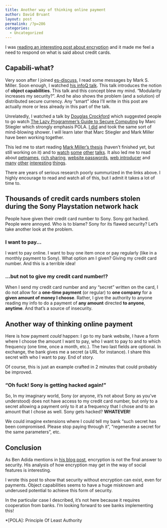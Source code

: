 ```yaml
---
title: Another way of thinking online payment
author: David Bruant
layout: post
permalink: /?p=286
categories:
  - Uncategorized
---
```

I was [reading an interesting post about encryption][1] and it made me feel a need to respond on what is said about credit cards.

## Capabili-what?

Very soon after I joined [es-discuss][2], I read some messages by Mark S. Miller. Soon enough, I watched [his infoQ talk][3]. This talk introduces the notion of **object capabilities**. This talk and this concept blew my mind. &#8220;Modularity increases my security?&#8221;. And he also shows the problem (and a solution) of distributed secure currency. Any &#8220;smart&#8221; idea I&#8217;ll write in this post are actually more or less already in this part of the talk.

Unrelatedly, I watched a talk by [Douglas Crockford][4] which suggested people to go watch [The Lazy Programmer&#8217;s Guide to Secure Computing][5] by Marc Stiegler which strongly emphasis POLA. [I did][6] and took the same sort of mind-blowing shower. I will learn later that Marc Stiegler and Mark Miller have been working together.

This led me to start reading [Mark Miller&#8217;s thesis][7] (haven&#8217;t finished yet, but still working on it) and to [watch][8] [some][9] [other][10] [talks][11]. It also led me to read about [petnames][12], [rich sharing][13], [website passwords][14], [web introducer][15] and [many][16] [other][17] [interesting][18] [things][19].

There are years of serious research poorly summurized in the links above. I highly encourage to read and watch all of this, but I admit it takes a lot of time to.

## Thousands of credit cards numbers stolen during the Sony Playstation network hack

People have given their credit card number to Sony. Sony got hacked. People were annoyed. Who is to blame? Sony for its flawed security? Let&#8217;s take another look at the problem.

### I want to pay&#8230;

I want to pay online. I want to buy one item once or pay regularly (like in a monthly payment to Sony). What option am I given? Giving my credit card number. And this is a terrible idea!

### &#8230;but not to give my credit card number!?

When I send my credit card number and any &#8220;secret&#8221; written on the card, I do not allow for a **one-time payment** (or regular) to **one company** for a **given amount of money I choose**. Rather, I give the authority to anyone reading my info to do a payment of **any amount** directed **to anyone**, **anytime**. And that&#8217;s a source of insecurity.

## Another way of thinking online payment

Here is how payment *could* happen: I go to my bank website, I have a form where I choose the amount I want to pay, who I want to pay to and to which frequency (one time, once a month, etc.). The two last fields are optional. In exchange, the bank gives me a secret (a URL for instance). I share this secret with who I want to pay. End of story.

Of course, this is just an example crafted in 2 minutes that could probably be improved.

### &#8220;Oh fuck! Sony is getting hacked again!&#8221;

So, In my imaginary world, Sony (or anyone, it&#8217;s not about Sony as you&#8217;ve understood) does not have access to my credit card number, but only to a secret allowing a payment only to it at a frequency that I chose and to an amount that I chose as well. Sony gets hacked? **WHATEVER!**

We could imagine extensions where I could tell my bank &#8220;such secret has been compromised. Please stop paying through it&#8221;, &#8220;regenerate a secret for the same parameters&#8221;, etc.

## Conclusion

As Ben Adida mentions in [his blog post][1], encryption is not the final answer to security. His analysis of how encryption may get in the way of social features is interesting.

I wrote this post to show that security without encryption can exist, even for payments. Object capabilities seems to have a huge misknown and underused potential to achieve this form of security.

In the particular case I described, it&#8217;s not here because it requires cooperation from banks. I&#8217;m looking forward to see banks implementing this!

 [1]: http://benlog.com/articles/2011/12/21/encryption-is-mostly-not-magic/
 [2]: https://mail.mozilla.org/pipermail/es-discuss/
 [3]: http://www.infoq.com/presentations/From-E-to-EcmaScript
 [4]: http://youtu.be/47Ceot8yqeI
 [5]: http://www.youtube.com/watch?v=eL5o4PFuxTY&feature=results_main&playnext=1&list=PL20A37C5081563951
 [6]: http://longtermlaziness.wordpress.com/2011/07/18/open-e-mail-to-my-lazy-friend-marc-stiegler/
 [7]: http://erights.org/talks/thesis/index.html
 [8]: http://video.google.com/videoplay?docid=-7179100659758053865
 [9]: http://video.google.com/videoplay?docid=-8527120258517176598
 [10]: http://video.google.com/videoplay?docid=8799856896828158583
 [11]: http://www.youtube.com/watch?v=vrbmMPlCp3U
 [12]: http://www.skyhunter.com/marcs/petnames/IntroPetNames.html
 [13]: http://www.hpl.hp.com/techreports/2009/HPL-2009-169.html
 [14]: http://www.hpl.hp.com/personal/Alan_Karp/site_password/
 [15]: http://web-send.org/introducer/
 [16]: http://www.combex.com/papers/darpa-report/html/index.html
 [17]: http://www.youtube.com/watch?v=oBqeDYETXME
 [18]: http://www.cis.upenn.edu/~KeyKOS/ConfusedDeputy.html
 [19]: http://www.infoq.com/presentations/Security-vs-Security-Architecture

 *[POLA]: Principle Of Least Authority